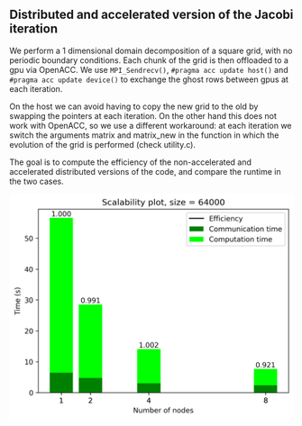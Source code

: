 ## Distributed and accelerated version of the Jacobi iteration

We perform a 1 dimensional domain decomposition of a square grid, with no periodic boundary conditions. Each chunk of the grid is then offloaded to a gpu via OpenACC. We use `MPI_Sendrecv()`, `#pragma acc update host()` and `#pragma acc update device()` to exchange the ghost rows between gpus at each iteration.

On the host we can avoid having to copy the new grid to the old by swapping the pointers at each iteration. On the other hand this does not work with OpenACC, so we use a different workaround: at each iteration we switch the arguments matrix and matrix_new in the function in which the evolution of the grid is performed (check utility.c).

The goal is to compute the efficiency of the non-accelerated and accelerated distributed versions of the code, and compare the runtime in the two cases.

<img src="Plots/acc_64000.png" alt="Image Description" width="600" height="400">
